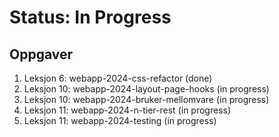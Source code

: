 # Status: In Progress
## Oppgaver
<ol>
    <li>Leksjon 6: webapp-2024-css-refactor (done)</li>
    <li>Leksjon 10: webapp-2024-layout-page-hooks (in progress)</li>
    <li>Leksjon 10: webapp-2024-bruker-mellomvare (in progress)</li>
    <li>Leksjon 11: webapp-2024-n-tier-rest (in progress)</li>
    <li>Leksjon 11: webapp-2024-testing (in progress)</li>
</ol>